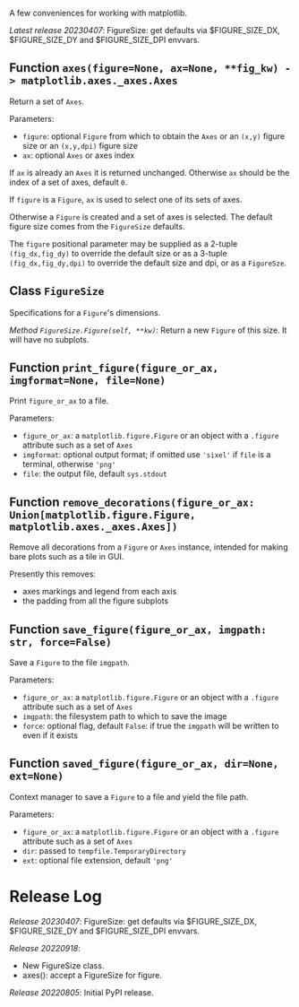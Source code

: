 A few conveniences for working with matplotlib.

*Latest release 20230407*:
FigureSize: get defaults via $FIGURE_SIZE_DX, $FIGURE_SIZE_DY and $FIGURE_SIZE_DPI envvars.

## Function `axes(figure=None, ax=None, **fig_kw) -> matplotlib.axes._axes.Axes`

Return a set of `Axes`.

Parameters:
* `figure`: optional `Figure` from which to obtain the `Axes`
  or an `(x,y)` figure size or an `(x,y,dpi)` figure size
* `ax`: optional `Axes` or axes index

If `ax` is already an `Axes` it is returned unchanged.
Otherwise `ax` should be the index of a set of axes,
default `0`.

If `figure` is a `Figure`, `ax` is used to select one of its
sets of axes.

Otherwise a `Figure` is created and a set of axes is selected.
The default figure size comes from the `FigureSize` defaults.

The `figure` positional parameter may be supplied
as a 2-tuple `(fig_dx,fig_dy)` to override the default size
or as a 3-tuple `(fig_dx,fig_dy,dpi)` to override the default size and dpi,
or as a `FigureSze`.

## Class `FigureSize`

Specifications for a `Figure`'s dimensions.

*Method `FigureSize.Figure(self, **kw)`*:
Return a new `Figure` of this size.
It will have no subplots.

## Function `print_figure(figure_or_ax, imgformat=None, file=None)`

Print `figure_or_ax` to a file.

Parameters:
* `figure_or_ax`: a `matplotlib.figure.Figure` or an object
  with a `.figure` attribute such as a set of `Axes`
* `imgformat`: optional output format; if omitted use `'sixel'`
  if `file` is a terminal, otherwise `'png'`
* `file`: the output file, default `sys.stdout`

## Function `remove_decorations(figure_or_ax: Union[matplotlib.figure.Figure, matplotlib.axes._axes.Axes])`

Remove all decorations from a `Figure` or `Axes` instance,
intended for making bare plots such as a tile in GUI.

Presently this removes:
- axes markings and legend from each axis
- the padding from all the figure subplots

## Function `save_figure(figure_or_ax, imgpath: str, force=False)`

Save a `Figure` to the file `imgpath`.

Parameters:
* `figure_or_ax`: a `matplotlib.figure.Figure` or an object
  with a `.figure` attribute such as a set of `Axes`
* `imgpath`: the filesystem path to which to save the image
* `force`: optional flag, default `False`: if true the `imgpath`
  will be written to even if it exists

## Function `saved_figure(figure_or_ax, dir=None, ext=None)`

Context manager to save a `Figure` to a file and yield the file path.

Parameters:
* `figure_or_ax`: a `matplotlib.figure.Figure` or an object
  with a `.figure` attribute such as a set of `Axes`
* `dir`: passed to `tempfile.TemporaryDirectory`
* `ext`: optional file extension, default `'png'`

# Release Log



*Release 20230407*:
FigureSize: get defaults via $FIGURE_SIZE_DX, $FIGURE_SIZE_DY and $FIGURE_SIZE_DPI envvars.

*Release 20220918*:
* New FigureSize class.
* axes(): accept a FigureSize for figure.

*Release 20220805*:
Initial PyPI release.
